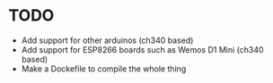 TODO
====

* Add support for other arduinos (ch340 based)
* Add support for ESP8266 boards such as Wemos D1 Mini (ch340 based)
* Make a Dockefile to compile the whole thing
